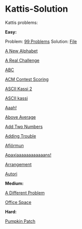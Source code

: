 # Kattis-Solution
Kattis problems:

<b>Easy:</b>

Problem: <a href="https://open.kattis.com/problems/99problems" target="_blank">99 Problems</a> Solution: <a href="/Medium/NineNineProblems.java" target="_blank">File</a>

<a href="https://open.kattis.com/problems/anewalphabet" target="_blank">A New Alphabet</a>

<a href="https://open.kattis.com/problems/areal" target="_blank">A Real Challenge</a>

<a href="https://open.kattis.com/problems/abc" target="_blank">ABC</a>

<a href="https://open.kattis.com/problems/acm" target="_blank">ACM Contest Scoring</a>

<a href="https://open.kattis.com/problems/asciikassi2" target="_blank">ASCII Kassi 2</a>

<a href="https://open.kattis.com/problems/asciikassi" target="_blank">ASCII kassi</a>

<a href="https://open.kattis.com/problems/aaah" target="_blank">Aaah!</a>

<a href="https://open.kattis.com/problems/aboveaverage" target="_blank">Above Average</a>

<a href="https://open.kattis.com/problems/addtwonumbers" target="_blank">Add Two Numbers</a>

<a href="https://open.kattis.com/problems/addingtrouble" target="_blank">Adding Trouble</a>

<a href="https://open.kattis.com/problems/afjormun" target="_blank">Afjörmun</a>

<a href="https://open.kattis.com/problems/apaxiaaans" target="_blank">Apaxiaaaaaaaaaaaans!</a>

<a href="https://open.kattis.com/problems/upprodun" target="_blank">Arrangement</a>

<a href="https://open.kattis.com/problems/autori" target="_blank">Autori</a>


<b>Medium:</b>

<a href="https://open.kattis.com/problems/different" target="_blank">A Different Problem</a>

<a href="https://open.kattis.com/problems/officespace" target="_blank">Office Space</a>


<b>Hard:</b>

<a href="https://open.kattis.com/problems/pumpkinpatch" target="_blank">Pumpkin Patch</a>

